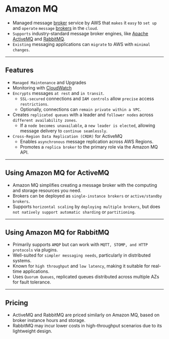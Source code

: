 # Amazon MQ

* Managed message [broker]() service by AWS that `makes` it `easy` to `set up` and `operate` `message` [brokers]() in the `cloud`. 
* `Supports` industry-standard message broker engines, like [Apache ActiveMQ]() and [RabbitMQ]().
* `Existing` messaging applications can `migrate` to AWS with `minimal changes`.

---

## Features
* `Managed Maintenance` and Upgrades
* Monitoring with [CloudWatch]()
* `Encrypts` messages `at rest` and `in transit`. 
    * `SSL-secured` connections and `IAM controls` allow `precise` access `restrictions`.
    * Optionally, connections can `remain private within a VPC`.
* Creates `replicated queues` with a leader and `follower nodes` across `different availability zones`.
    * If a `node becomes unavailable`, a `new leader is elected`, allowing message delivery to `continue seamlessly`.
* `Cross-Region Data Replication (CRDR)` for ActiveMQ
    * Enables `asynchronous` message replication across AWS Regions.
    * Promotes a `replica broker` to the primary role via the Amazon MQ API.

---

## Using Amazon MQ for ActiveMQ
* Amazon MQ simplifies creating a message broker with the computing and storage resources you need.
* Brokers can be deployed as `single-instance brokers` or `active/standby brokers`.
* Supports `horizontal scaling` by `deploying multiple brokers`, but does `not natively support automatic sharding` or `partitioning`.

---

## Using Amazon MQ for RabbitMQ
* Primarily supports `AMQP` but can work with `MQTT, STOMP, and HTTP protocols` via plugins.
* Well-suited for `simpler messaging needs`, particularly in distributed systems.
* Known for `high throughput` and `low latency`, making it suitable for real-time applications.
* Uses `Quorum Queues`, replicated queues distributed across multiple AZs for fault tolerance.

---

## Pricing
* ActiveMQ and RabbitMQ are priced similarly on Amazon MQ, based on broker instance hours and storage.
* RabbitMQ may incur lower costs in high-throughput scenarios due to its lightweight design.
